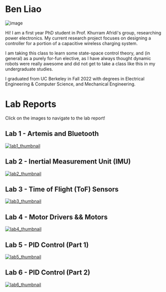 # Ben Liao

![image](images/ben_photo.jpg)

Hi! I am a first year PhD student in Prof. Khurram Afridi's group, researching power electronics. My current research project focuses on designing a controller for a portion of a capacitive wireless charging system.

I am taking this class to learn some state-space control theory, and (in general) as a purely for-fun elective, as I have always thought dynamic robots were really awesome and did not get to take a class like this in my undergraduate studies.

I graduated from UC Berkeley in Fall 2022 with degrees in Electrical Engineering & Computer Science, and Mechanical Engineering.


# Lab Reports

Click on the images to navigate to the lab report!

## Lab 1 - Artemis and Bluetooth

[![lab1_thumbnail](images/lab1/lab1_thumbnail.png)](./lab1_report.html "Lab 1 Report")

## Lab 2 - Inertial Measurement Unit (IMU)

[![lab2_thumbnail](images/lab2/lab2_thumbnail.webp)](./lab2_report.html "Lab 2 Report")

## Lab 3 - Time of Flight (ToF) Sensors

[![lab3_thumbnail](images/lab3/lab3_thumbnail.jpg)](./lab3_report.html "Lab 3 Report")

## Lab 4 - Motor Drivers && Motors

[![lab4_thumbnail](images/lab4/lab4_thumbnail.jpg)](./lab4_report.html "Lab 4 Report")

## Lab 5 - PID Control (Part 1)

[![lab5_thumbnail](images/lab5/lab5_thumbnail.png)](./lab5_report.html "Lab 5 Report")

## Lab 6 - PID Control (Part 2)

[![lab6_thumbnail](images/lab6/lab6_thumbnail.jpg)](./lab6_report.html "Lab 6 Report")
